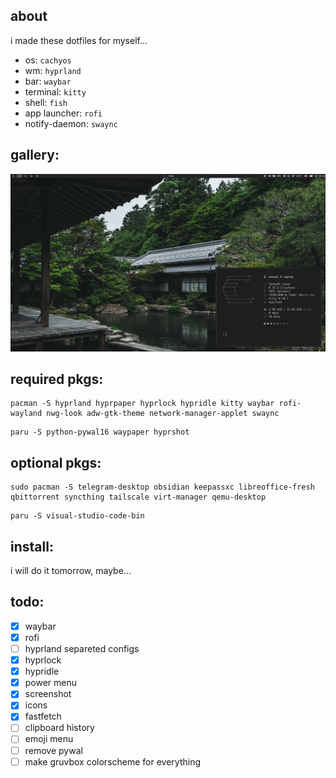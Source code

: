 ## about

i made these dotfiles for myself...

- os: `cachyos`
- wm: `hyprland`
- bar: `waybar`
- terminal: `kitty`
- shell: `fish`
- app launcher: `rofi`
- notify-daemon: `swaync`

## gallery:

![screenshot](Pictures/Screenshots/image.png)

## required pkgs:

```
pacman -S hyprland hyprpaper hyprlock hypridle kitty waybar rofi-wayland nwg-look adw-gtk-theme network-manager-applet swaync
```

```
paru -S python-pywal16 waypaper hyprshot
```

## optional pkgs:

```
sudo pacman -S telegram-desktop obsidian keepassxc libreoffice-fresh qbittorrent syncthing tailscale virt-manager qemu-desktop
```

```
paru -S visual-studio-code-bin
```

## install:

i will do it tomorrow, maybe...

## todo:

- [x] waybar
- [x] rofi
- [ ] hyprland separeted configs
- [x] hyprlock
- [x] hypridle
- [x] power menu
- [x] screenshot
- [x] icons
- [x] fastfetch
- [ ] clipboard history
- [ ] emoji menu
- [ ] remove pywal
- [ ] make gruvbox colorscheme for everything
